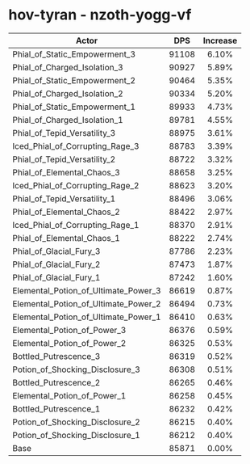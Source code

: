 # hov-tyran - nzoth-yogg-vf
| Actor | DPS | Increase |
|---|:---:|:---:|
|Phial_of_Static_Empowerment_3|91108|6.10%|
|Phial_of_Charged_Isolation_3|90927|5.89%|
|Phial_of_Static_Empowerment_2|90464|5.35%|
|Phial_of_Charged_Isolation_2|90334|5.20%|
|Phial_of_Static_Empowerment_1|89933|4.73%|
|Phial_of_Charged_Isolation_1|89781|4.55%|
|Phial_of_Tepid_Versatility_3|88975|3.61%|
|Iced_Phial_of_Corrupting_Rage_3|88783|3.39%|
|Phial_of_Tepid_Versatility_2|88722|3.32%|
|Phial_of_Elemental_Chaos_3|88658|3.25%|
|Iced_Phial_of_Corrupting_Rage_2|88623|3.20%|
|Phial_of_Tepid_Versatility_1|88496|3.06%|
|Phial_of_Elemental_Chaos_2|88422|2.97%|
|Iced_Phial_of_Corrupting_Rage_1|88370|2.91%|
|Phial_of_Elemental_Chaos_1|88222|2.74%|
|Phial_of_Glacial_Fury_3|87786|2.23%|
|Phial_of_Glacial_Fury_2|87473|1.87%|
|Phial_of_Glacial_Fury_1|87242|1.60%|
|Elemental_Potion_of_Ultimate_Power_3|86619|0.87%|
|Elemental_Potion_of_Ultimate_Power_2|86494|0.73%|
|Elemental_Potion_of_Ultimate_Power_1|86410|0.63%|
|Elemental_Potion_of_Power_3|86376|0.59%|
|Elemental_Potion_of_Power_2|86325|0.53%|
|Bottled_Putrescence_3|86319|0.52%|
|Potion_of_Shocking_Disclosure_3|86308|0.51%|
|Bottled_Putrescence_2|86265|0.46%|
|Elemental_Potion_of_Power_1|86258|0.45%|
|Bottled_Putrescence_1|86232|0.42%|
|Potion_of_Shocking_Disclosure_2|86215|0.40%|
|Potion_of_Shocking_Disclosure_1|86212|0.40%|
|Base|85871|0.00%|
